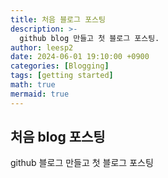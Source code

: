```yaml
---
title: 처음 블로그 포스팅
description: >-
  github blog 만들고 첫 블로그 포스팅.
author: leesp2
date: 2024-06-01 19:10:00 +0900
categories: [Blogging]
tags: [getting started]
math: true
mermaid: true
---
```


## 처음 blog 포스팅

github 블로그 만들고 첫 블로그 포스팅 